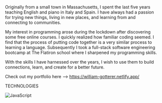   Originally from a small town in Massachusetts,  I spent the last five years teaching English and piano in Italy and Spain. I have always had a passion for trying new things, living in new places, and learning from and connecting to communities.

  My interest in programming arose during the lockdown after discovering some free online courses. I quickly realized how familiar coding seemed. I find that the process of putting code together is a very similar process to learning a language. Subsequently I took a full-stack software engineering bootcamp at The Flatiron school where I sharpened my programming skills. 
  
  With the skills I have harnessed over the years, I wish to use them to build connections, learn, and create for a better future. 
    
  Check out my portfolio here --> https://william-gotterer.netlify.app/


TECHNOLOGIES

![JavaScript](https://img.shields.io/badge/javascript-%23323330.svg?style=for-the-badge&logo=javascript&logoColor=%23F7DF1E)
